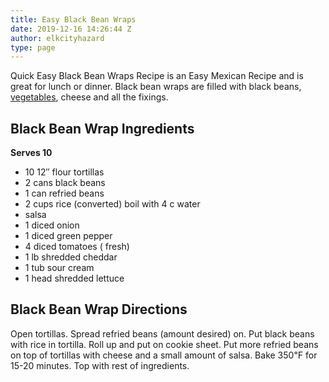 ```yaml
---
title: Easy Black Bean Wraps
date: 2019-12-16 14:26:44 Z
author: elkcityhazard
type: page
---
```


Quick Easy Black Bean Wraps Recipe is an Easy Mexican Recipe and is great for lunch or dinner. Black bean wraps are filled with black beans, [vegetables][1], cheese and all the fixings.

## Black Bean Wrap Ingredients

**Serves 10**

  * 10 12&#8243; flour tortillas
  * 2 cans black beans
  * 1 can refried beans
  * 2 cups rice (converted) boil with 4 c water
  * salsa
  * 1 diced onion
  * 1 diced green pepper
  * 4 diced tomatoes ( fresh)
  * 1 lb shredded cheddar
  * 1 tub sour cream
  * 1 head shredded lettuce

## Black Bean Wrap Directions

Open tortillas. Spread refried beans (amount desired) on. Put black beans with rice in tortilla. Roll up and put on cookie sheet. Put more refried beans on top of tortillas with cheese and a small amount of salsa. Bake 350&#8457; for 15-20 minutes. Top with rest of ingredients.

 [1]: /wordpress/hot-vegetables/